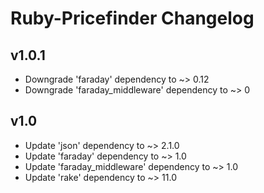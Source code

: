 # Ruby-Pricefinder Changelog

## v1.0.1
* Downgrade 'faraday' dependency to ~> 0.12
* Downgrade 'faraday_middleware' dependency to ~> 0

## v1.0

* Update 'json' dependency to ~> 2.1.0
* Update 'faraday' dependency to ~> 1.0
* Update 'faraday_middleware' dependency to ~> 1.0
* Update 'rake' dependency to ~> 11.0

